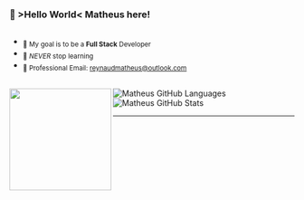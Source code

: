 ### 👾 >Hello World< Matheus here! 
##

-  <sub>🎯 My goal is to be a **Full Stack** Developer</sub>
-  <sub>🌱 _NEVER_ stop learning</sub>
-  <sub>📧 Professional Email: reynaudmatheus@outlook.com</sub>

##
<img height="180cm" align="left" src="https://lh3.googleusercontent.com/WpAMDv3RSIpMNo_6bspYQUZz7-oIbaA7mPGsemV5zbj8lemb62RCg0kqzUwFy11oD6tm_8Qfx82cuNvNewExkgkcVPLTJnUwh1SKMcAydBnwOXkDQoobMY-lxOb7cuUX1mnl3zRHsoD_LNh4kABY65zSu_7KgzC3ktu2427-6PyVjgN9gf2m7JyvXuaaKp-J4xqnY0BN5_5Y4T6VHOeTgqg7Lkvp4_VQuTOTaQv1S5SamTUppnu5C_t8WFIWBeoaHgELcjlKk3KmY-tWsnIUWh8dW3k8FuV4bO4Pc4DqiiS-qVWgnSZxLo9DtbNGHUCeUnSgNtNdg0M4qAkjMBpqWhHyM3dWOwDKMZF2hBdD32siMzUflWxOVxmKbSbN3oSPS9FyNm8sEe08oCmc4QDAXVLj8EbxyTzni1MCnUT5SSkU0U7ZDpemXL5uiuD9BBz5I3vP23S1IT_q-8Q4QNVczA0OEShH14yPsLxhEFIP4vl80nzTRVN9M4ZXRXCrJMhlzaUgdvWW-jhFHp3Ut-mkqHLJ7UD2T9nn6kEJ5qserTfb8usgIXiD1ojKMbAON6g-yhnGbaDIpITg4Pl5F1hNJft3AuM7Aa4o-3oeEF__dWrT__n0TJ9kn1_--pf3b9IuO-55Q0cDnd6K2gYBHKCu4Nd3qmaBNiTD1UZPT01WfvnZl9oXtKwv38WDrn8gbIjs0_BMsSm_uEbBvqmrMB4kaOow-UleDfoOAc397fp33NiIbJaJBlmg1C8Xl3EtMqTLwn3RMGaTtlfZJised3RQLndiL0K8PviR2V-72bTjDrzvmI6KxKWS-egywhKJ-UmmQbzxcnA8VxWqbqmWMqsYxvhOW6rFXOnCocVae6TtQeCPff0QjvK6vXcsCBeoIk_gjOWeU6uB4Iv_-PCH_Zx3pJuEf02Om_PHbIQdaOdV1nQIa3cGuPwzXZuCOAdI8hvLdakC0s0Ip4AYhuGgoQ=w378-h400-no?authuser=0">

![Matheus GitHub Languages](https://github-readme-stats.vercel.app/api/top-langs/?username=mathreux&show_icons=true&theme=github_dark&layout=compact&hide_border=true&bg_color=00000000&text_color=888c91)
![Matheus GitHub Stats](https://github-readme-stats.vercel.app/api?username=mathreux&show_icons=true&theme=github_dark&hide_border=true&bg_color=00000000&text_color=888c91)
***
